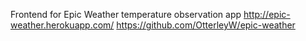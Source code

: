 Frontend for Epic Weather temperature observation app
http://epic-weather.herokuapp.com/
https://github.com/OtterleyW/epic-weather